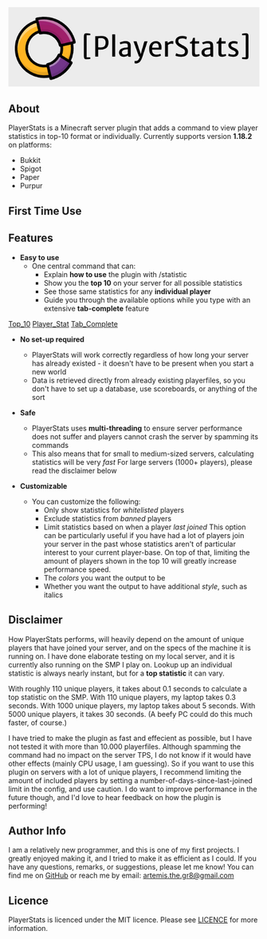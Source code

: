 ![PlayerStats_Logo](src/main/resources/images/logo.png)
## About
PlayerStats is a Minecraft server plugin that adds a command to view player statistics in 
top-10 format or individually. Currently supports version **1.18.2** on platforms:
- Bukkit
- Spigot
- Paper
- Purpur

## First Time Use

## Features 
* **Easy to use**
   - One central command that can:
     - Explain **how to use** the plugin with /statistic
     - Show you the **top 10** on your server for all possible statistics
     - See those same statistics for any **individual player** 
     - Guide you through the available options while you type with an extensive **tab-complete** feature

[Top_10](src/main/resources/images/.png)
[Player_Stat](src/main/resources/images/.png)
[Tab_Complete](src/main/resources/images/.png)

* **No set-up required**
   - PlayerStats will work correctly regardless of how long your server has already existed - it doesn't 
     have to be present when you start a new world
   - Data is retrieved directly from already existing playerfiles, so you don't have to 
     set up a database, use scoreboards, or anything of the sort

* **Safe**
   - PlayerStats uses **multi-threading** to ensure server performance does not suffer and 
     players cannot crash the server by spamming its commands
   - This also means that for small to medium-sized servers, calculating statistics will be very *fast* 
     For large servers (1000+ players), please read the disclaimer below

* **Customizable**
    - You can customize the following:
      - Only show statistics for *whitelisted* players
      - Exclude statistics from *banned* players
      - Limit statistics based on when a player *last joined*
        This option can be particularly useful if you have had a lot of players join your server in the past
        whose statistics aren't of particular interest to your current player-base.
        On top of that, limiting the amount of players shown in the top 10 will greatly increase performance speed.
      - The *colors* you want the output to be
      - Whether you want the output to have additional *style*, such as italics 

## Disclaimer
How PlayerStats performs, will heavily depend on the amount of unique players that have joined 
your server, and on the specs of the machine it is running on. I have done elaborate testing on 
my local server, and it is currently also running on the SMP I play on. Lookup up an individual
statistic is always nearly instant, but for a **top statistic** it can vary.

With roughly 110 unique players, it takes about 0.1 seconds to calculate a top statistic on the SMP. 
With 110 unique players, my laptop takes 0.3 seconds.
With 1000 unique players, my laptop takes about 5 seconds. 
With 5000 unique players, it takes 30 seconds.
(A beefy PC could do this much faster, of course.) 

I have tried to make the plugin as fast and effecient as possible, but I have not tested it with more than 
10.000 playerfiles. Although spamming the command had no impact on the server TPS, I do not know if
it would have other effects (mainly CPU usage, I am guessing). So if you want to use this plugin on servers
with a lot of unique players, I recommend limiting the amount of included players by setting a 
number-of-days-since-last-joined limit in the config, and use caution. I do want to improve
performance in the future though, and I'd love to hear feedback on how the plugin is performing!

## Author Info
I am a relatively new programmer, and this is one of my first projects. I greatly enjoyed making it, 
and I tried to make it as efficient as I could. If you have any questions, remarks, or suggestions, 
please let me know! You can find me on [GitHub](https://github.com/Artemis-the-gr8) 
or reach me by email: artemis.the.gr8@gmail.com

## Licence
PlayerStats is licenced under the MIT licence. Please see [LICENCE](LICENSE) for more information.

